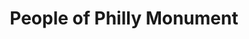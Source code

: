 ---
pid: rs180
title: People of Philly Monument
location_transcription: City Hall
coordinates: "[-75.164390812849, 39.952451096813]"
zipcode: '19072'
gen_neighborhood: 
neighborhood: Narberth
outside_phl: 'Narberth PA '
age: '33'
age_range: 30-39
instagram: 
image_file_name: rs_180.jpg
proposal_transcription: Monument depicting people past, present and fucher of Philly.
  Reflecting the diversty and cultcheral economic make up of Philly and naborhoods
  past present and fucher. Including personlanal quots from people past and present
  in city.
topic: History
topic_summary: 0, 0, 0
type: Other No Form
keywords_other: 
credit: Laura Kingbo
image_labels: 
twitter: 
facebook: 
permalink: "/monuments/rs180/"
layout: item-page
---